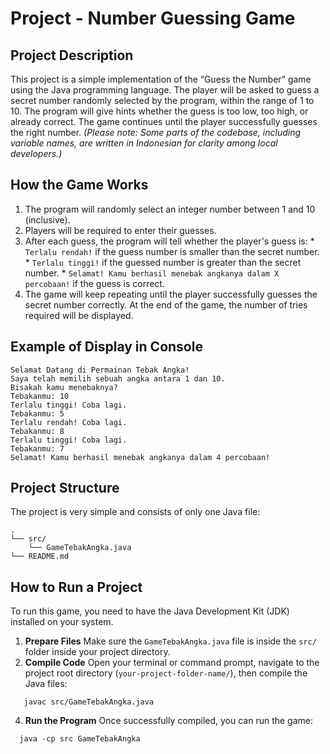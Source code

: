 # Project - Number Guessing Game
## Project Description
   This project is a simple implementation of the “Guess the Number” game using the Java programming language. The player will be asked to guess a secret number randomly selected by the program, within the range of 1 to 10. The program will give hints whether the guess is too low, too high, or already correct. The game continues until the player successfully guesses the right number.
*(Please note: Some parts of the codebase, including variable names, are written in Indonesian for clarity among local developers.)*
## How the Game Works
   1.	The program will randomly select an integer number between 1 and 10 (inclusive). 
   2.	Players will be required to enter their guesses. 
   3.	After each guess, the program will tell whether the player's guess is: 
      * `Terlalu rendah!` if the guess number is smaller than the secret number.
      * `Terlalu tinggi!` if the guessed number is greater than the secret number.
      * `Selamat! Kamu berhasil menebak angkanya dalam X percobaan!` if the guess is correct.
   4.	The game will keep repeating until the player successfully guesses the secret number correctly. At the end of the game, the number of tries required will be displayed.
## Example of Display in Console
```
Selamat Datang di Permainan Tebak Angka!
Saya telah memilih sebuah angka antara 1 dan 10.
Bisakah kamu menebaknya?
Tebakanmu: 10
Terlalu tinggi! Coba lagi.
Tebakanmu: 5
Terlalu rendah! Coba lagi.
Tebakanmu: 8
Terlalu tinggi! Coba lagi.
Tebakanmu: 7
Selamat! Kamu berhasil menebak angkanya dalam 4 percobaan!
```
## Project Structure
The project is very simple and consists of only one Java file:
```
. 
└── src/ 
    └── GameTebakAngka.java 	
└── README.md
```
## How to Run a Project
To run this game, you need to have the Java Development Kit (JDK) installed on your system.
   1.	**Prepare Files**
      Make sure the `GameTebakAngka.java` file is inside the `src/` folder inside your project directory.
   2.	**Compile Code**
      Open your terminal or command prompt, navigate to the project root directory (`your-project-folder-name/`), then compile the Java files:
     	
 	   javac src/GameTebakAngka.java
      
   4.	**Run the Program**
      Once successfully compiled, you can run the game:
     	
      java -cp src GameTebakAngka

